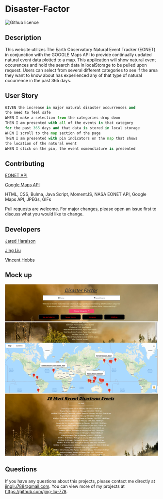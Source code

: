 # Disaster-Factor

![Github licence](http://img.shields.io/badge/license-MIT-blue.svg)

## Description

This website utilizes The Earth Observatory Natural Event Tracker (EONET) in conjunction with the GOOGLE Maps API to provide continually updated natural event data plotted to a map. This application will show natural event occurences and hold the search data in localStorage to be pulled upon request. Users can select from several different categories to see if the area they want to know about has experienced any of that type of natural occurrence in the past 365 days.

## User Story

```python
GIVEN the increase in major natural disaster occurrences and
the need to feel safe
WHEN I make a selection from the categories drop down
THEN I am presented with all of the events in that category
for the past 365 days and that data is stored in local storage
WHEN I scroll to the map section of the page
THEN I am presented with pin indicators on the map that shows
the location of the natural event
WHEN I click on the pin, the event nomenclature is presented
```

## Contributing

[EONET API](https://eonet.gsfc.nasa.gov/)

[Google Maps API](https://developers.google.com/maps/documentation/javascript/overview)

HTML, CSS, Bulma, Java Script, MomentJS, NASA EONET API, Google Maps API, JPEGs, GIFs

Pull requests are welcome. For major changes, please open an issue first to discuss what you would like to change.

## Developers

[Jared Haralson](https://github.com/jhara0994)

[Jing Liu](https://github.com/jing-liu-778)

[Vincent Hobbs](https://github.com/icyhobbs?tab=repositories)

## Mock up

![EONET homepage](./assets/homepage.png)
![EONET map](./assets/map.png)
![EONET homepage](./assets/recent-event.png)

## Questions

If you have any questions about this projects, please contact me directly at jingliu788@gmail.com. You can view more of my projects at https://github.com/jing-liu-778.

